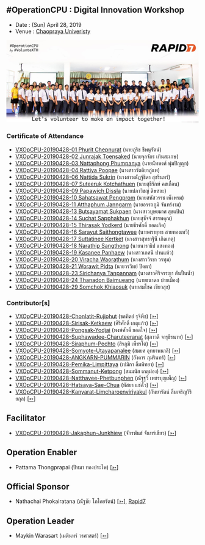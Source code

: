 ## #OperationCPU : Digital Innovation Workshop

+ Date : (Sun) April 28, 2019
+ Venue : [Chaopraya Univeristy](http://www.cpu.ac.th/)

[![](/OperationCPU/AfterTheMatch.jpg "#OperationCPU")](https://www.facebook.com/VolunteXTH/photos/a.1439198196221318/1447899312017873/)

### Certificate of Attendance

+ [VXOpCPU-20190428-01 Phurit Chepnurat](/OperationCPU/VXOpCPU-20190428-01.pdf) (นายภูริช ชีพนุรัตน์)
+ [VXOpCPU-20190428-02 Junrajak Toensaked](/OperationCPU/VXOpCPU-20190428-02.pdf) (นายจุลจักร เทินสะเกษ)
+ [VXOpCPU-20190428-03 Nattaphong Phumpanya](/OperationCPU/VXOpCPU-20190428-03.pdf) (นายนัทพงศ์ พุ่มปัญญา)
+ [VXOpCPU-20190428-04 Rattiya Poopae](/OperationCPU/VXOpCPU-20190428-04.pdf) (นางสาวรัตติยาภู่แพ)
+ [VXOpCPU-20190428-06 Nattida Sukrin](/OperationCPU/VXOpCPU-20190428-06.pdf) (นางสาวณัฎฐ์ธิดา สุขรินทร์)
+ [VXOpCPU-20190428-07 Suteeruk Kotchathuen](/OperationCPU/VXOpCPU-20190428-07.pdf) (นายสุธีรักษ์ คชเถื่อน)
+ [VXOpCPU-20190428-09 Papawich Dissla](/OperationCPU/VXOpCPU-20190428-09.pdf) (นายปภาวิชญ์ ดิษสละ)
+ [VXOpCPU-20190428-10 Sahatsawat Pengprom](/OperationCPU/VXOpCPU-20190428-10.pdf) (นายสหัสวรรช เพ็งพรม)
+ [VXOpCPU-20190428-11 Atthaphum Janngarm](/OperationCPU/VXOpCPU-20190428-11.pdf) (นายอรรถภูมิ จันทร์งาม)
+ [VXOpCPU-20190428-13 Butsayamat Sukpaen](/OperationCPU/VXOpCPU-20190428-13.pdf) (นางสาวบุษยมาศ สุขแป้น)
+ [VXOpCPU-20190428-14 Suchat Sapphakhun](/OperationCPU/VXOpCPU-20190428-14.pdf) (นายสุชัจจ์ สรรพคุณ)
+ [VXOpCPU-20190428-15 Thirasak Yodkerd](/OperationCPU/VXOpCPU-20190428-15.pdf) (นายธีรศักดิ์ ยอดเกิด)
+ [VXOpCPU-20190428-16 Sarayut Saithongtawee](/OperationCPU/VXOpCPU-20190428-16.pdf) (นายศรายุทธ สายทองเทวี)
+ [VXOpCPU-20190428-17 Suttatinee Kertket](/OperationCPU/VXOpCPU-20190428-17.pdf) (นางสาวสุทธาฐินี เกิดเกตุ)
+ [VXOpCPU-20190428-18 Narathip Sangthong](/OperationCPU/VXOpCPU-20190428-18.pdf) (นายนาราธิป แสงทอง)
+ [VXOpCPU-20190428-19 Kasanee Panhaew](/OperationCPU/VXOpCPU-20190428-19.pdf) (นางสาวเกศนี ปานแห้ว)
+ [VXOpCPU-20190428-20 Viracha Waorathum](/OperationCPU/VXOpCPU-20190428-20.pdf) (นางสาววิรชา วรทุม)
+ [VXOpCPU-20190428-21 Worawit Pidta](/OperationCPU/VXOpCPU-20190428-21.pdf) (นายวรวิทย์ ปิดตา)
+ [VXOpCPU-20190428-23 Sirichanya Tanpannam](/OperationCPU/VXOpCPU-20190428-23.pdf) (นางสาวศิริจรรญา ตันปั้นน้ำ)
+ [VXOpCPU-20190428-24 Thanadon Baimueang](/OperationCPU/VXOpCPU-20190428-24.pdf) (นายธนาดล บ่ายเมือง)
+ [VXOpCPU-20190428-29 Somchok Khiaosuk](/OperationCPU/VXOpCPU-20190428-29.pdf) (นายสมโชค เขียวสุข)

### Contributor[s]

+ [VXOpCPU-20190428-Chonlatit-Rujiphut](/OperationCPU/VXOpCPU-20190428-Chonlatit-Rujiphut.pdf) (ชลทิตย์ รุจิพืช) [[➳](https://www.facebook.com/Tsunakun27)]
+ [VXOpCPU-20190428-Sirisak-Ketkaew](/OperationCPU/VXOpCPU-20190428-Sirisak-Ketkaew.pdf) (ศิริศักดิ์ เกตุแก้ว) [[➳](https://www.facebook.com/sirisak.k94)]
+ [VXOpCPU-20190428-Pongsak-Yodjai](/OperationCPU/VXOpCPU-20190428-Pongsak-Yodjai.pdf) (พงษ์ศักดิ์ ยอดใจ) [[➳](https://www.facebook.com/iampongsak)]
+ [VXOpCPU-20190428-Suphawadee-Charuteeranat](/OperationCPU/VXOpCPU-20190428-Suphawadee-Charuteeranat.pdf) (สุภาวดี จารุธีรนาท) [[➳](https://www.facebook.com/thdeemiss03)]
+ [VXOpCPU-20190428-Siraphum-Pechto](/OperationCPU/VXOpCPU-20190428-Siraphum-Pechto.pdf) (สิรภูมิ เพ็ชรโต) [[➳](https://www.facebook.com/SiraphumPechto)]
+ [VXOpCPU-20190428-Somyote-Utayapanalee](/OperationCPU/VXOpCPU-20190428-Somyote-Utayapanalee.pdf) (สมยศ อุทยาพนาลี) [[➳](https://www.facebook.com/yote.utaya)]
+ [VXOpCPU-20190428-ANGKARN-PUMMARIN](/OperationCPU/VXOpCPU-20190428-ANGKARN-PUMMARIN.pdf) (อังคาร ภุมรินทร์) [[➳](https://www.facebook.com/in8l00p)]
+ [VXOpCPU-20190428-Pemika-Limpittaya](/OperationCPU/VXOpCPU-20190428-Pemika-Limpittaya.pdf) (เปมิกา ลิ้มพิทยา) [[➳](https://www.facebook.com/tourlek.fisho)]
+ [VXOpCPU-20190428-Sommanut-Ketpong](/OperationCPU/VXOpCPU-20190428-Sommanut-Ketpong.pdf) (สมมนัส เกตุผ่อง) [[➳](https://www.facebook.com/tong.ketpong)]
+ [VXOpCPU-20190428-Natthavee-Phetbunphen](/OperationCPU/VXOpCPU-20190428-Natthavee-Phetbunphen.pdf) (ณัฐฐวี เพชรบุญเพ็ญ) [[➳](https://www.facebook.com/P.Phetbunphen)]
+ [VXOpCPU-20190428-Hatsaya-Sae-Chua](/OperationCPU/VXOpCPU-20190428-Hatsaya-Sae-Chua.pdf) (หัสยา แซ่ฉั่ว) [[➳](https://www.facebook.com/Note.Hatsaya)]
+ [VXOpCPU-20190428-Kanyarat-Limcharoenviriyakul](/OperationCPU/VXOpCPU-20190428-Kanyarat-Limcharoenviriyakul.pdf) (กันยารัตน์ ลิ้มเจริญวิริยกุล) [[➳](https://www.facebook.com/BewzTiie)]

## Facilitator
+ [VXOpCPU-20190428-Jakaphun-Junkhiew](/OperationCPU/VXOpCPU-20190428-Jakaphun-Junkhiew.pdf) (จักรพันธ์ จันทร์เขียว) [[➳](https://www.facebook.com/Jojo.just.go)]

## Operation Enabler
+ Pattama Thongprapai (ปัทมา ทองประไพ) [[➳](https://www.facebook.com/pattama.thongprapai)]

## Official Sponsor
+ Nathachai Phokairatana (ณัฐชัย โภไคยรัตน์) [[➳](https://www.facebook.com/mobiuz.pw)], [Rapid7](https://www.rapid7.com/)

## Operation Leader
+ Maykin Warasart (เมฆินทร์ วรศาสตร์) [[➳](http://mk.in.th)]
